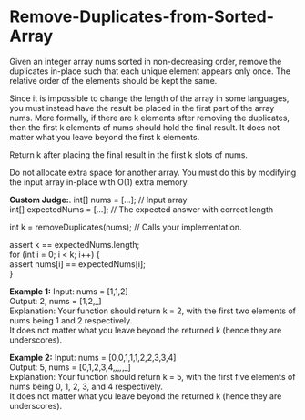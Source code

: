 # Remove-Duplicates-from-Sorted-Array


Given an integer array nums sorted in non-decreasing order, remove the duplicates in-place such that each unique element appears only once. The relative order of the elements should be kept the same.

Since it is impossible to change the length of the array in some languages, you must instead have the result be placed in the first part of the array nums. More formally, if there are k elements after removing the duplicates, then the first k elements of nums should hold the final result. It does not matter what you leave beyond the first k elements.

Return k after placing the final result in the first k slots of nums.

Do not allocate extra space for another array. You must do this by modifying the input array in-place with O(1) extra memory.

**Custom Judge:**. 
int[] nums = [...]; // Input array  
int[] expectedNums = [...]; // The expected answer with correct length  

int k = removeDuplicates(nums); // Calls your implementation. 

assert k == expectedNums.length;  
for (int i = 0; i < k; i++) {  
    assert nums[i] == expectedNums[i];  
}  


**Example 1:**
Input: nums = [1,1,2]  
Output: 2, nums = [1,2,_]  
Explanation: Your function should return k = 2, with the first two elements of nums being 1 and 2 respectively.  
It does not matter what you leave beyond the returned k (hence they are underscores).  


**Example 2:**
Input: nums = [0,0,1,1,1,2,2,3,3,4]  
Output: 5, nums = [0,1,2,3,4,_,_,_,_,_]  
Explanation: Your function should return k = 5, with the first five elements of nums being 0, 1, 2, 3, and 4 respectively.  
It does not matter what you leave beyond the returned k (hence they are underscores).  
 


